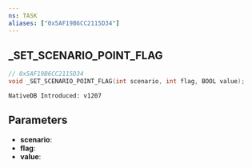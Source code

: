 ```yaml
---
ns: TASK
aliases: ["0x5AF19B6CC2115D34"]
---
```

## _SET_SCENARIO_POINT_FLAG

```c
// 0x5AF19B6CC2115D34
void _SET_SCENARIO_POINT_FLAG(int scenario, int flag, BOOL value);
```

```
NativeDB Introduced: v1207
```

## Parameters
* **scenario**:
* **flag**:
* **value**:
